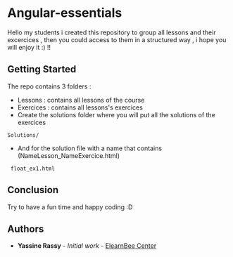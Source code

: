 # Angular-essentials 

Hello my students i created this repository to group all lessons and their excercices , then you could access to them in a structured way , i hope you will enjoy it :) !!

## Getting Started 

The repo contains 3 folders : 
* Lessons : contains all lessons of the course
* Exercices : contains all lessons's exercices 
* Create the solutions folder where you will put all the solutions of the exercices

```
Solutions/
```

* And for the solution file with a name that contains (NameLesson_NameExercice.html)

```
 float_ex1.html
```
## Conclusion

Try to have a fun time and happy coding :D  

## Authors

* **Yassine Rassy** - *Initial work* - [ElearnBee Center](https://elearnbee.netlify.app/agency/home)

